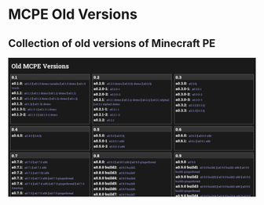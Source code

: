 # MCPE Old Versions
## Collection of old versions of Minecraft PE

![Site screenshot](screenshot.png)
